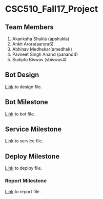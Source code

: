 # CSC510_Fall17_Project

## Team Members 
1. Akanksha Shukla (apshukla)
2. Ankit Arora(aarora6) 
3. Abhinav Medhekar(amedhek) 
4. Pavneet Singh Anand (panand4) 
5. Sudipto Biswas (sbiswas4)    

## Bot Design   
[Link](./DESIGN.md) to design file.   
    
## Bot Milestone
[Link](./BOT.md) to bot file.   
        
## Service Milestone
[Link](./service/Service.md) to service file. 

## Deploy Milestone 
[Link](./Deploy/deploy.md) to deploy file.         
        
### Report Milestone
[Link](./Report/report.md) to report file.
